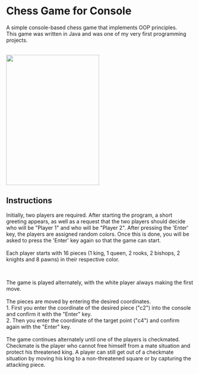 # Chess Game for Console

<p>
  A simple console-based chess game that implements OOP principles. 
  <br>
  This game was written in Java and was one of my very first programming projects.
</p>
<br>
<img src="https://user-images.githubusercontent.com/104328359/227798690-41be9f3e-954c-4344-9727-5f58a90f92c6.jpg" align="center" width="250" height="350">
<br>

## Instructions

<p>
  Initially, two players are required. After starting the program, a short greeting appears, as well as a request that the two players should decide who will be "Player
  1" and who will be "Player 2". After pressing the 'Enter' key, the players are assigned random colors. Once this is done, you will be asked to press the 'Enter' key
  again so that the game can start.
  <br>
  <br>
  Each player starts with 16 pieces (1 king, 1 queen, 2 rooks, 2 bishops, 2 knights and 8 pawns) in their respective color.
</p>
<br>
<p>
  The game is played alternately, with the white player always making the first move. 
  <br><br>
  The pieces are moved by entering the desired coordinates. 
  <br>
  1. First you enter the coordinate of the desired piece ("c2") into the console and confirm it with the "Enter" key. 
  <br>
  2. Then you enter the coordinate of the target point ("c4") and confirm again with the "Enter" key.
  <br>
  <br>
  The game continues alternately until one of the players is checkmated. Checkmate is the player who cannot free himself from a mate situation and protect his
  threatened king. A player can still get out of a checkmate situation by moving his king to a non-threatened square or by capturing the attacking piece.
<p/>
